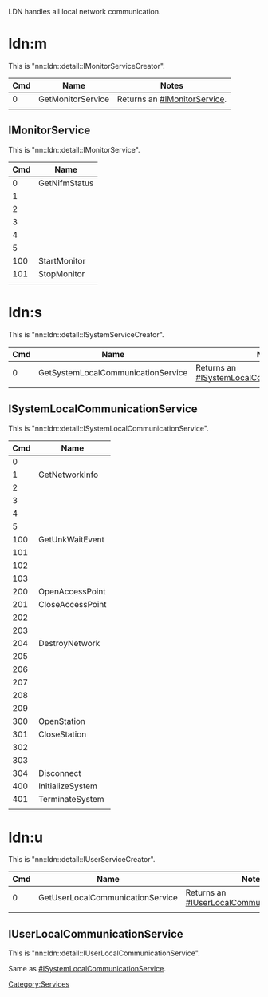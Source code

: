 LDN handles all local network communication.

# ldn:m

This is
"nn::ldn::detail::IMonitorServiceCreator".

| Cmd | Name              | Notes                                                        |
| --- | ----------------- | ------------------------------------------------------------ |
| 0   | GetMonitorService | Returns an [\#IMonitorService](#IMonitorService "wikilink"). |
|     |                   |                                                              |

## IMonitorService

This is "nn::ldn::detail::IMonitorService".

| Cmd | Name          |
| --- | ------------- |
| 0   | GetNifmStatus |
| 1   |               |
| 2   |               |
| 3   |               |
| 4   |               |
| 5   |               |
| 100 | StartMonitor  |
| 101 | StopMonitor   |
|     |               |

# ldn:s

This is
"nn::ldn::detail::ISystemServiceCreator".

| Cmd | Name                               | Notes                                                                                          |
| --- | ---------------------------------- | ---------------------------------------------------------------------------------------------- |
| 0   | GetSystemLocalCommunicationService | Returns an [\#ISystemLocalCommunicationService](#ISystemLocalCommunicationService "wikilink"). |
|     |                                    |                                                                                                |

## ISystemLocalCommunicationService

This is "nn::ldn::detail::ISystemLocalCommunicationService".

| Cmd | Name             |
| --- | ---------------- |
| 0   |                  |
| 1   | GetNetworkInfo   |
| 2   |                  |
| 3   |                  |
| 4   |                  |
| 5   |                  |
| 100 | GetUnkWaitEvent  |
| 101 |                  |
| 102 |                  |
| 103 |                  |
| 200 | OpenAccessPoint  |
| 201 | CloseAccessPoint |
| 202 |                  |
| 203 |                  |
| 204 | DestroyNetwork   |
| 205 |                  |
| 206 |                  |
| 207 |                  |
| 208 |                  |
| 209 |                  |
| 300 | OpenStation      |
| 301 | CloseStation     |
| 302 |                  |
| 303 |                  |
| 304 | Disconnect       |
| 400 | InitializeSystem |
| 401 | TerminateSystem  |
|     |                  |

# ldn:u

This is
"nn::ldn::detail::IUserServiceCreator".

| Cmd | Name                             | Notes                                                                                      |
| --- | -------------------------------- | ------------------------------------------------------------------------------------------ |
| 0   | GetUserLocalCommunicationService | Returns an [\#IUserLocalCommunicationService](#IUserLocalCommunicationService "wikilink"). |
|     |                                  |                                                                                            |

## IUserLocalCommunicationService

This is "nn::ldn::detail::IUserLocalCommunicationService".

Same as
[\#ISystemLocalCommunicationService](#ISystemLocalCommunicationService "wikilink").

[Category:Services](Category:Services "wikilink")
